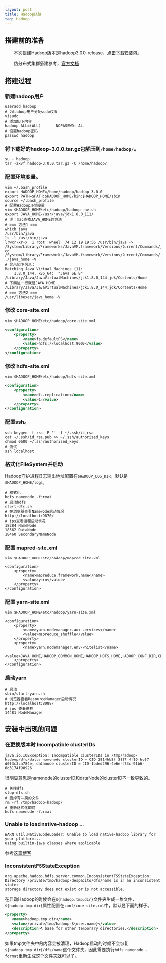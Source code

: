 ```yaml
---
layout: post
title: Hadoop搭建
tag: Hadoop
---
```


## 搭建前的准备
　　本次搭建Hadoop版本是hadoop3.0.0-release，[点击下载安装包](http://www.apache.org/dyn/closer.cgi/hadoop/common/hadoop-3.0.0/hadoop-3.0.0.tar.gz)。

　　伪分布式集群搭建参考，[官方文档](http://hadoop.apache.org/docs/r3.0.0/hadoop-project-dist/hadoop-common/SingleCluster.html)

## 搭建过程
### 新建hadoop用户
```shell
useradd hadoop
# 为hadoop用户分配sudo权限
visudo
# 添加如下内容
hadoop ALL=(ALL)       NOPASSWD: ALL
# 设置hadoop密码
passwd hadoop
```
### 将下载好的hadoop-3.0.0.tar.gz包解压到`/home/hadoop/`。
```shell
su - hadoop 
tar -zxvf hadoop-3.0.0.tar.gz -C /home/hadoop/
```
### 配置环境变量。
```shell
vim ~/.bash_profile
export HADOOP_HOME=/home/hadoop/hadoop-3.0.0
export PATH=$PATH:$HADOOP_HOME/bin:$HADOOP_HOME/sbin
source ~/.bash_profile
# 配置Hadoop环境变量
vim $HADOOP_HOME/etc/hadoop/hadoop-env.sh
export JAVA_HOME=/usr/java/jdk1.8.0_111/
# 注：mac查找JAVA_HOME的方法
# === 方法1 ===
which java
/usr/bin/java
ls -l /usr/bin/java
lrwxr-xr-x  1 root  wheel  74 12 19 19:56 /usr/bin/java -> /System/Library/Frameworks/JavaVM.framework/Versions/Current/Commands/java
cd /System/Library/Frameworks/JavaVM.framework/Versions/Current/Commands/
./java_home -V
# 显示如下信息：
Matching Java Virtual Machines (1):
    1.8.0_144, x86_64:	"Java SE 8"	/Library/Java/JavaVirtualMachines/jdk1.8.0_144.jdk/Contents/Home
# 下面这一行就是JAVA_HOME
/Library/Java/JavaVirtualMachines/jdk1.8.0_144.jdk/Contents/Home
# === 方法2 ===
/usr/libexec/java_home -V
```
### 修改 core-site.xml
`vim $HADOOP_HOME/etc/hadoop/core-site.xml`

```xml
<configuration>
    <property>
        <name>fs.defaultFS</name>
        <value>hdfs://localhost:9000</value>
    </property>
</configuration>
```
### 修改 hdfs-site.xml
`vim $HADOOP_HOME/etc/hadoop/hdfs-site.xml`

```xml
<configuration>
    <property>
        <name>dfs.replication</name>
        <value>1</value>
    </property>
</configuration>
```
### 配置ssh。
```shell
ssh-keygen -t rsa -P '' -f ~/.ssh/id_rsa
cat ~/.ssh/id_rsa.pub >> ~/.ssh/authorized_keys
chmod 0600 ~/.ssh/authorized_keys
# 测试
ssh localhost
```
### 格式化FileSystem并启动
Hadoop守护进程日志输出地址配置在`$HADOOP_LOG_DIR`，默认是`$HADOOP_HOME/logs`。

```shell
# 格式化
hdfs namenode -format
# 启动hdfs
start-dfs.sh
# 在浏览器查看NameNode启动情况
http://localhost:9870/
# jps查看进程启动情况
18284 NameNode
18362 DataNode
18460 SecondaryNameNode
```


### 配置 mapred-site.xml
`vim $HADOOP_HOME/etc/hadoop/mapred-site.xml`

```shell
<configuration>
    <property>
        <name>mapreduce.framework.name</name>
        <value>yarn</value>
    </property>
</configuration>
```
### 配置 yarn-site.xml
`vim $HADOOP_HOME/etc/hadoop/yarn-site.xml`

```shell
<configuration>
    <property>
        <name>yarn.nodemanager.aux-services</name>
        <value>mapreduce_shuffle</value>
    </property>
    <property>
        <name>yarn.nodemanager.env-whitelist</name>
        <value>JAVA_HOME,HADOOP_COMMON_HOME,HADOOP_HDFS_HOME,HADOOP_CONF_DIR,CLASSPATH_PREPEND_DISTCACHE,HADOOP_YARN_HOME,HADOOP_MAPRED_HOME</value>
    </property>
</configuration>
```
### 启动yarn
```shell
# 启动
sbin/start-yarn.sh
# 浏览器查看ResourceManager启动情况 
http://localhost:8088/
# jps 查看进程
14481 NodeManager
```
## 安装中出现的问题
### 在更换版本时 Incompatible clusterIDs
```console
java.io.IOException: Incompatible clusterIDs in /tmp/hadoop-hadoop/dfs/data: namenode clusterID = CID-2814bb5f-3867-4f19-bc67-d0f3c3ca784e; datanode clusterID = CID-1bded296-4e6e-473c-91b6-6d3174f98926
```
很明显意思是namenode的clusterID和dataNode的clusterID不一致导致的。

```shell
# 关掉dfs
stop-dfs.sh
# 删掉有冲突的文件
rm -rf /tmp/hadoop-hadoop/
# 重新格式化即可
hdfs namenode -format
```

### Unable to load native-hadoop ...
```console
WARN util.NativeCodeLoader: Unable to load native-hadoop library for your platform... 
using builtin-java classes where applicable
```
参考[这篇博客](http://blog.csdn.net/l1028386804/article/details/51538611)

### InconsistentFSStateException
```console
org.apache.hadoop.hdfs.server.common.InconsistentFSStateException: 
Directory /private/tmp/hadoop-despacito/dfs/name is in an inconsistent state: 
storage directory does not exist or is not accessible.
```

在启动Hadoop的时候会在`${hadoop.tmp.dir}`文件夹生成一堆文件，`${hadoop.tmp.dir}`属性配置在`conf/core-site.xml`中，默认是下面的样子。

```xml
<property>
   <name>hadoop.tmp.dir</name>
   <value>/private/tmp/hadoop-${user.name}</value>
   <description>A base for other temporary directories.</description>
</property>
```

如果tmp文件夹中的内容会被清理，Hadoop启动的时候不会恢复`${hadoop.tmp.dir}/dfs/name`这个文件夹，因此需要执行`hdfs namenode -format`重新生成这个文件夹就可以了。

